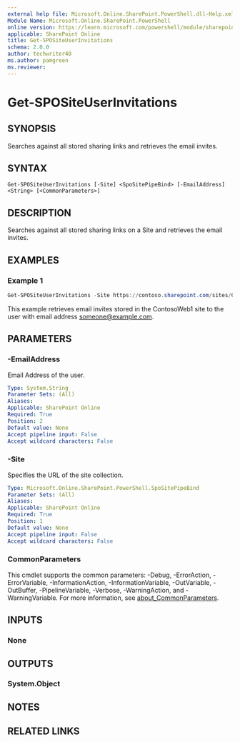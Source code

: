```yaml
---
external help file: Microsoft.Online.SharePoint.PowerShell.dll-Help.xml
Module Name: Microsoft.Online.SharePoint.PowerShell
online version: https://learn.microsoft.com/powershell/module/sharepoint-online/get-spositeuserinvitations
applicable: SharePoint Online
title: Get-SPOSiteUserInvitations
schema: 2.0.0
author: techwriter40
ms.author: pamgreen
ms.reviewer:
---
```


# Get-SPOSiteUserInvitations

## SYNOPSIS

Searches against all stored sharing links and retrieves the email invites.

## SYNTAX

```
Get-SPOSiteUserInvitations [-Site] <SpoSitePipeBind> [-EmailAddress] <String> [<CommonParameters>]
```

## DESCRIPTION

Searches against all stored sharing links on a Site and retrieves the email invites.

## EXAMPLES

### Example 1

```powershell
Get-SPOSiteUserInvitations -Site https://contoso.sharepoint.com/sites/ContosoWeb1/ -EmailAddress someone@example.com
```

This example retrieves email invites stored in the ContosoWeb1 site to the user with email address someone@example.com.

## PARAMETERS

### -EmailAddress

Email Address of the user.

```yaml
Type: System.String
Parameter Sets: (All)
Aliases:
Applicable: SharePoint Online
Required: True
Position: 2
Default value: None
Accept pipeline input: False
Accept wildcard characters: False
```

### -Site

Specifies the URL of the site collection.

```yaml
Type: Microsoft.Online.SharePoint.PowerShell.SpoSitePipeBind
Parameter Sets: (All)
Aliases:
Applicable: SharePoint Online
Required: True
Position: 1
Default value: None
Accept pipeline input: False
Accept wildcard characters: False
```

### CommonParameters
This cmdlet supports the common parameters: -Debug, -ErrorAction, -ErrorVariable, -InformationAction, -InformationVariable, -OutVariable, -OutBuffer, -PipelineVariable, -Verbose, -WarningAction, and -WarningVariable. For more information, see [about_CommonParameters](https://go.microsoft.com/fwlink/?LinkID=113216).

## INPUTS

### None

## OUTPUTS

### System.Object

## NOTES

## RELATED LINKS
